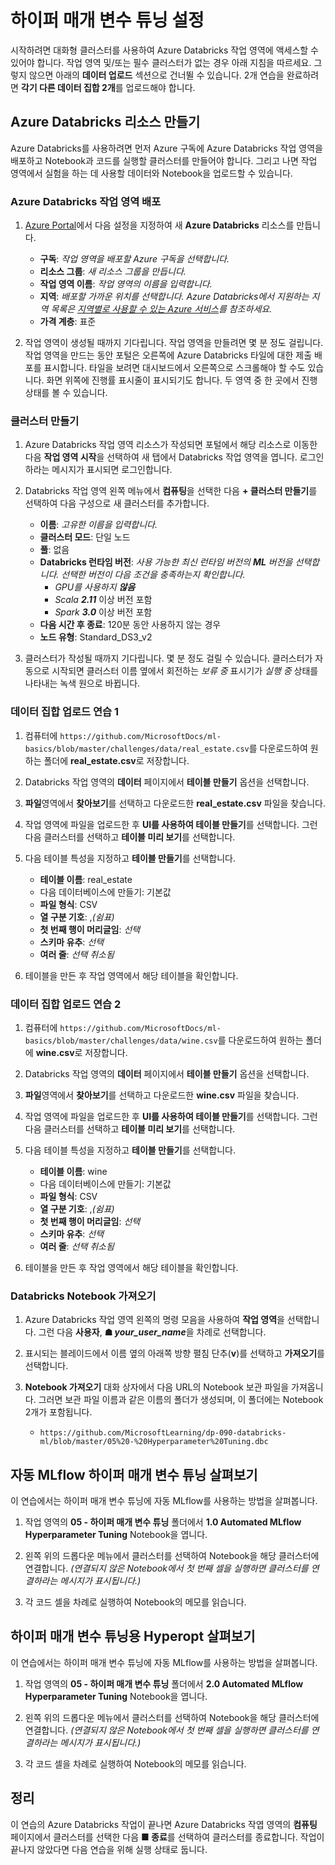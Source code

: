 ﻿---
lab:
    title: 'Azure Databricks를 사용하여 하이퍼 매개 변수 튜닝'
    module: '연습(선택 사항)'
---

# 하이퍼 매개 변수 튜닝 설정

시작하려면 대화형 클러스터를 사용하여 Azure Databricks 작업 영역에 액세스할 수 있어야 합니다. 작업 영역 및/또는 필수 클러스터가 없는 경우 아래 지침을 따르세요. 그렇지 않으면 아래의 **데이터 업로드** 섹션으로 건너뛸 수 있습니다. 2개 연습을 완료하려면 **각기 다른 데이터 집합 2개**를 업로드해야 합니다.

## Azure Databricks 리소스 만들기

Azure Databricks를 사용하려면 먼저 Azure 구독에 Azure Databricks 작업 영역을 배포하고 Notebook과 코드를 실행할 클러스터를 만들어야 합니다. 그리고 나면 작업 영역에서 실험을 하는 데 사용할 데이터와 Notebook을 업로드할 수 있습니다.

### Azure Databricks 작업 영역 배포

1. [Azure Portal](https://portal.azure.com)에서 다음 설정을 지정하여 새 **Azure Databricks** 리소스를 만듭니다.
   - **구독**: *작업 영역을 배포할 Azure 구독을 선택합니다.*
   - **리소스 그룹**: *새 리소스 그룹을 만듭니다.*
   - **작업 영역 이름**: *작업 영역의 이름을 입력합니다.*
   - **지역**: *배포할 가까운 위치를 선택합니다. Azure Databricks에서 지원하는 지역 목록은 [지역별로 사용할 수 있는 Azure 서비스](https://azure.microsoft.com/regions/services/)를 참조하세요.*
   - **가격 계층**: 표준

1. 작업 영역이 생성될 때까지 기다립니다. 작업 영역을 만들려면 몇 분 정도 걸립니다. 작업 영역을 만드는 동안 포털은 오른쪽에 Azure Databricks 타일에 대한 제출 배포를 표시합니다. 타일을 보려면 대시보드에서 오른쪽으로 스크롤해야 할 수도 있습니다. 화면 위쪽에 진행률 표시줄이 표시되기도 합니다. 두 영역 중 한 곳에서 진행 상태를 볼 수 있습니다.

### 클러스터 만들기

1. Azure Databricks 작업 영역 리소스가 작성되면 포털에서 해당 리소스로 이동한 다음 **작업 영역 시작**을 선택하여 새 탭에서 Databricks 작업 영역을 엽니다. 로그인하라는 메시지가 표시되면 로그인합니다.

1. Databricks 작업 영역 왼쪽 메뉴에서 **컴퓨팅**을 선택한 다음 **+ 클러스터 만들기**를 선택하여 다음 구성으로 새 클러스터를 추가합니다.
   - **이름**: *고유한 이름을 입력합니다.*
   - **클러스터 모드**: 단일 노드
   - **풀**: 없음
   - **Databricks 런타임 버전**: *사용 가능한 최신 런타임 버전의 **ML** 버전을 선택합니다. 선택한 버전이 다음 조건을 충족하는지 확인합니다.*
      - *GPU를 사용하지 **않음***
      - *Scala **2.11*** 이상 버전 포함
      - *Spark **3.0*** 이상 버전 포함
   - **다음 시간 후 종료**: 120분 동안 사용하지 않는 경우
   - **노드 유형**: Standard_DS3_v2

1. 클러스터가 작성될 때까지 기다립니다. 몇 분 정도 걸릴 수 있습니다. 클러스터가 자동으로 시작되면 클러스터 이름 옆에서 회전하는 *보류 중* 표시기가 *실행 중* 상태를 나타내는 녹색 원으로 바뀝니다.

### 데이터 집합 업로드 연습 1

1. 컴퓨터에 `https://github.com/MicrosoftDocs/ml-basics/blob/master/challenges/data/real_estate.csv`를 다운로드하여 원하는 폴더에 **real_estate.csv**로 저장합니다.

1. Databricks 작업 영역의 **데이터** 페이지에서 **테이블 만들기** 옵션을 선택합니다.

1. **파일**영역에서 **찾아보기**를 선택하고 다운로드한 **real_estate.csv** 파일을 찾습니다.

1. 작업 영역에 파일을 업로드한 후 **UI를 사용하여 테이블 만들기**를 선택합니다. 그런 다음 클러스터를 선택하고 **테이블 미리 보기**를 선택합니다.

1. 다음 테이블 특성을 지정하고 **테이블 만들기**를 선택합니다.

    - **테이블 이름**: real_estate
    - 다음 데이터베이스에 만들기: 기본값
    - **파일 형식**: CSV
    - **열 구분 기호**: ,*(쉼표)*
    - **첫 번째 행이 머리글임**: *선택*
    - **스키마 유추**: *선택*
    - **여러 줄**: *선택 취소됨*

1. 테이블을 만든 후 작업 영역에서 해당 테이블을 확인합니다.

### 데이터 집합 업로드 연습 2

1. 컴퓨터에 `https://github.com/MicrosoftDocs/ml-basics/blob/master/challenges/data/wine.csv`를 다운로드하여 원하는 폴더에 **wine.csv**로 저장합니다.

1. Databricks 작업 영역의 **데이터** 페이지에서 **테이블 만들기** 옵션을 선택합니다.

1. **파일**영역에서 **찾아보기**를 선택하고 다운로드한 **wine.csv** 파일을 찾습니다.

1. 작업 영역에 파일을 업로드한 후 **UI를 사용하여 테이블 만들기**를 선택합니다. 그런 다음 클러스터를 선택하고 **테이블 미리 보기**를 선택합니다.

1. 다음 테이블 특성을 지정하고 **테이블 만들기**를 선택합니다.

    - **테이블 이름**: wine
    - 다음 데이터베이스에 만들기: 기본값
    - **파일 형식**: CSV
    - **열 구분 기호**: ,*(쉼표)*
    - **첫 번째 행이 머리글임**: *선택*
    - **스키마 유추**: *선택*
    - **여러 줄**: *선택 취소됨*

1. 테이블을 만든 후 작업 영역에서 해당 테이블을 확인합니다.

### Databricks Notebook 가져오기

1. Azure Databricks 작업 영역 왼쪽의 명령 모음을 사용하여 **작업 영역**을 선택합니다. 그런 다음 **사용자**, **&#9751; *your_user_name***을 차례로 선택합니다.

1. 표시되는 블레이드에서 이름 옆의 아래쪽 방향 펼침 단추(**v**)를 선택하고 **가져오기**를 선택합니다.

1. **Notebook 가져오기** 대화 상자에서 다음 URL의 Notebook 보관 파일을 가져옵니다. 그러면 보관 파일 이름과 같은 이름의 폴더가 생성되며, 이 폴더에는 Notebook 2개가 포함됩니다.
   - `https://github.com/MicrosoftLearning/dp-090-databricks-ml/blob/master/05%20-%20Hyperparameter%20Tuning.dbc`

## 자동 MLflow 하이퍼 매개 변수 튜닝 살펴보기

이 연습에서는 하이퍼 매개 변수 튜닝에 자동 MLflow를 사용하는 방법을 살펴봅니다.

1. 작업 영역의 **05 - 하이퍼 매개 변수 튜닝** 폴더에서 **1.0 Automated MLflow Hyperparameter Tuning** Notebook을 엽니다.

1. 왼쪽 위의 드롭다운 메뉴에서 클러스터를 선택하여 Notebook을 해당 클러스터에 연결합니다. *(연결되지 않은 Notebook에서 첫 번째 셀을 실행하면 클러스터를 연결하라는 메시지가 표시됩니다.)*

1. 각 코드 셀을 차례로 실행하여 Notebook의 메모를 읽습니다.

## 하이퍼 매개 변수 튜닝용 Hyperopt 살펴보기

이 연습에서는 하이퍼 매개 변수 튜닝에 자동 MLflow를 사용하는 방법을 살펴봅니다.

1. 작업 영역의 **05 - 하이퍼 매개 변수 튜닝** 폴더에서 **2.0 Automated MLflow Hyperparameter Tuning** Notebook을 엽니다.

1. 왼쪽 위의 드롭다운 메뉴에서 클러스터를 선택하여 Notebook을 해당 클러스터에 연결합니다. *(연결되지 않은 Notebook에서 첫 번째 셀을 실행하면 클러스터를 연결하라는 메시지가 표시됩니다.)*

1. 각 코드 셀을 차례로 실행하여 Notebook의 메모를 읽습니다.

## 정리

이 연습의 Azure Databricks 작업이 끝나면 Azure Databricks 작엽 영역의 **컴퓨팅** 페이지에서 클러스터를 선택한 다음 **&#9632; 종료**를 선택하여 클러스터를 종료합니다. 작업이 끝나지 않았다면 다음 연습을 위해 실행 상태로 둡니다.
